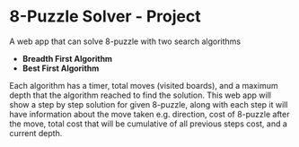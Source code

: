 # 8-Puzzle Solver - Project
A web app that can solve 8-puzzle with two search algorithms
- **Breadth First Algorithm**
- **Best First Algorithm**

Each algorithm has a timer, total moves (visited boards), and a maximum depth that the algorithm reached to find the solution.
This web app will show a step by step solution for given 8-puzzle, along with each step it will have information about the move taken e.g. direction, cost of 8-puzzle after the move, total cost that will be cumulative of all previous steps cost, and a current depth.
